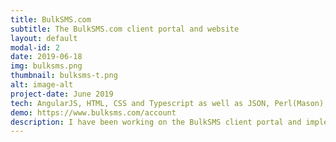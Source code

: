 ```yaml
---
title: BulkSMS.com
subtitle: The BulkSMS.com client portal and website
layout: default
modal-id: 2
date: 2019-06-18
img: bulksms.png
thumbnail: bulksms-t.png
alt: image-alt
project-date: June 2019
tech: AngularJS, HTML, CSS and Typescript as well as JSON, Perl(Mason), Java (Spring) on the backend
demo: https://www.bulksms.com/account
description: I have been working on the BulkSMS client portal and implemented a number of end-to-end features. To view the application you will need to create a BulkSMS account on www.bulksms.com and then navigate to the demo link above we have not officially released the new web application yet. On the website side, I have been responsible for the dynamic functionality (not the design or implementation of visual elements). Have a look at the pricing page for an example.
---
```

